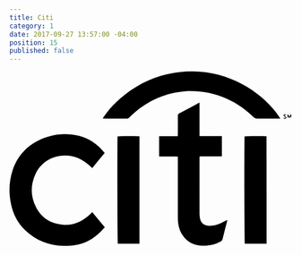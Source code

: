 ```yaml
---
title: Citi
category: 1
date: 2017-09-27 13:57:00 -04:00
position: 15
published: false
---
```


<svg version="1.1"  xmlns="http://www.w3.org/2000/svg" xmlns:xlink="http://www.w3.org/1999/xlink" x="0px" y="0px"
	 viewBox="0 0 415 257" style="enable-background:new 0 0 415 257;" xml:space="preserve">
<g id="DSFZgD_1_">
<g>
<path d="M121.8,207.3c6.2,7.5,12.2,14.8,18.5,22.3c-2,2.2-3.9,4.4-5.9,6.4c-10.8,10.9-23.7,18.3-39,20.1
			c-27.3,3.3-51.9-2.8-72.3-22.3C12.1,223.2,5.4,210,2.3,195.1c-3.5-17-2.9-33.9,2.7-50.4c6.4-18.7,18.4-32.8,35.9-41.9
			c19.4-10.1,40-12.9,61.4-7.8c15.1,3.6,27.1,12.4,37,24.2c0.2,0.3,0.4,0.6,0.8,1.1c-6,7.3-12.1,14.6-18.3,22.1
			c-0.9-0.9-1.7-1.5-2.4-2.2c-7.8-7.4-16.6-13.1-27.2-15.3c-20.7-4.2-43.5,4.2-53.7,26c-7.7,16.5-7.6,33.3,0.8,49.5
			c8.1,15.8,21.7,24,39.3,25.4c16.1,1.3,29.2-5.2,40.6-15.9C120,209.1,120.8,208.3,121.8,207.3z"/>
<path d="M312.5,95.3c0,10.1,0,19.8,0,29.9c-10.9,0-21.7,0-32.7,0c-0.1,1.3-0.2,2.2-0.2,3.2c0,27,0,54,0,81c0,2.4,0.2,4.8,0.7,7.2
			c1.5,7,5.8,10.5,13.1,10.8c6,0.3,11.7-1.2,17.1-3.6c3.3-1.5,6.4-3.2,9.8-4.9c-0.1,0.8,0,1.4-0.2,2c-2.2,8.6-4.5,17.2-6.6,25.9
			c-0.4,1.8-1.3,2.8-2.9,3.7c-9.6,5.3-19.9,6.9-30.6,5.9c-9.9-0.9-18.1-5.4-24.1-13.5c-4.2-5.5-6.6-11.8-7.6-18.6
			c-0.4-3-0.6-6-0.6-9c0-28.7,0-57.3,0-86c0-1.2,0-2.3,0-3.8c-4.7-0.3-9.2-0.1-13.7-0.2c-4.5,0-9.1,0-13.8,0c0-10,0-19.7,0-29.7
			c9.1,0,18,0,27.3,0c0.1-1.3,0.2-2.3,0.2-3.3c0-8.8,0.1-17.6,0-26.4c0-2.1,0.6-3.3,2.6-4.3c8.6-4.5,17.1-9.1,25.6-13.7
			c1.1-0.6,2.2-1.1,3.7-1.9c0,16.7,0,32.9,0,49.4C290.7,95.3,301.5,95.3,312.5,95.3z"/>
<path d="M398.5,69.5c-1.4,0-2.3,0-3.3,0c-10.4,0-20.7,0-31.1,0c-2,0-3.4-0.5-4.9-1.9c-14.9-14.7-32.2-25.6-52.1-32.2
			c-8.4-2.8-17.1-4.7-26-5.6c-7.8-0.8-15.6-1-23.4-0.4c-14,1.1-27.4,4.5-40.3,10.2c-15.4,6.8-29,16.2-40.9,28.1
			c-1.1,1.1-2.2,1.9-4,1.9c-11.1-0.1-22.3,0-33.4-0.1c-0.5,0-1-0.1-2-0.1c7.4-11.3,16.1-20.9,25.9-29.4c25.4-22,54.8-35.4,88.2-39
			C318.4-6.4,374.3,31.3,398.5,69.5z"/>
<path d="M378.2,253.9c-10.8,0-21.4,0-32,0c-0.7-2-0.9-153.9-0.3-158.1c2-0.6,28.7-0.8,32.2-0.2C378.2,148.3,378.2,201,378.2,253.9
			z"/>
<path d="M191.3,253.9c-10.9,0-21.4,0-31.9,0c-0.6-2.1-0.9-153.5-0.3-158.1c2.1-0.6,28.8-0.8,32.2-0.1
			C191.3,148.3,191.3,201,191.3,253.9z"/>
<path d="M409.8,63.1c0.6,1.2,1.2,2.3,2,3.8c0.8-1.5,1.4-2.6,2.3-4.4c0.8,2.5,0.5,4.5-0.1,6.5c-0.1-0.8-0.2-1.7-0.4-3
			c-0.7,1.1-1.1,2-1.7,3c-0.5-0.8-0.9-1.4-1.5-2.2c-0.2,0.2-0.4,0.4-0.4,0.6c-0.2,0.6-0.3,1.1-0.9,1.7c0-1.9,0-3.8,0-5.7
			C409.3,63.3,409.6,63.2,409.8,63.1z"/>
<path d="M406.4,67.5c-0.6-0.3-1.1-0.7-1.7-0.9c-0.9-0.4-1.8-1-1.5-2.1c0.3-1.2,1.4-1.6,2.5-1.3c0.4,0.1,0.8,0.4,1.7,0.9
			c-1.4,0.2-2.3,0.3-3.1,0.4c-0.1,0.2-0.1,0.3-0.2,0.5c0.7,0.4,1.5,0.6,2.1,1.2c0.5,0.5,1.2,1.4,1.1,2.1c0,1.1-1.1,1.5-2.2,1.4
			c-0.7-0.1-1.4-0.4-2-0.6c0-0.2,0.1-0.4,0.1-0.6c1,0,2,0,3,0C406.3,68,406.4,67.7,406.4,67.5z"/>
</g>
</g>
</svg>
